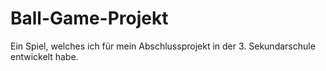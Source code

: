 # Ball-Game-Projekt
<p>Ein Spiel, welches ich für mein Abschlussprojekt in der 3. Sekundarschule entwickelt habe.</p>
